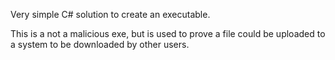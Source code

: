 Very simple C# solution to create an executable.

This is a not a malicious exe, but is used to prove a file could be uploaded to a system to be downloaded by other users.
